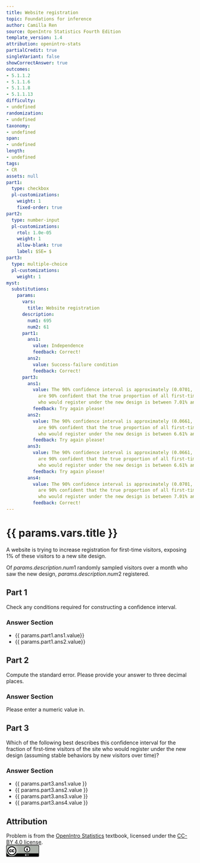 ```yaml
---
title: Website registration
topic: Foundations for inference
author: Camilla Ren
source: OpenIntro Statistics Fourth Edition
template_version: 1.4
attribution: openintro-stats
partialCredit: true
singleVariant: false
showCorrectAnswer: true
outcomes:
- 5.1.1.2
- 5.1.1.6
- 5.1.1.8
- 5.1.1.13
difficulty:
- undefined
randomization:
- undefined
taxonomy:
- undefined
span:
- undefined
length:
- undefined
tags:
- CR
assets: null
part1:
  type: checkbox
  pl-customizations:
    weight: 1
    fixed-order: true
part2:
  type: number-input
  pl-customizations:
    rtol: 1.0e-05
    weight: 1
    allow-blank: true
    label: $SE= $
part3:
  type: multiple-choice
  pl-customizations:
    weight: 1
myst:
  substitutions:
    params:
      vars:
        title: Website registration
      description:
        num1: 695
        num2: 61
      part1:
        ans1:
          value: Independence
          feedback: Correct!
        ans2:
          value: Success-failure condition
          feedback: Correct!
      part3:
        ans1:
          value: The 90% confidence interval is approximately (0.0701, 0.1004). We
            are 90% confident that the true proportion of all first-time visitors
            who would register under the new design is between 7.01% and 10.04%.
          feedback: Try again please!
        ans2:
          value: The 90% confidence interval is approximately (0.0661, 0.1054). We
            are 90% confident that the true proportion of all first-time visitors
            who would register under the new design is between 6.61% and 10.54%.
          feedback: Try again please!
        ans3:
          value: The 90% confidence interval is approximately (0.0661, 0.1004). We
            are 90% confident that the true proportion of all first-time visitors
            who would register under the new design is between 6.61% and 10.04%.
          feedback: Try again please!
        ans4:
          value: The 90% confidence interval is approximately (0.0701, 0.1054). We
            are 90% confident that the true proportion of all first-time visitors
            who would register under the new design is between 7.01% and 10.54%.
          feedback: Correct!
---
```

# {{ params.vars.title }}
A website is trying to increase registration for first-time visitors, exposing 1% of these visitors to a new site design.

Of ${{ params.description.num1 }}$ randomly sampled visitors over a month who saw the new design, ${{ params.description.num2 }}$ registered.

## Part 1

Check any conditions required for constructing a confidence interval.

### Answer Section

- {{ params.part1.ans1.value}}
- {{ params.part1.ans2.value}}

## Part 2

Compute the standard error. Please provide your answer to three decimal places.

### Answer Section

Please enter a numeric value in.

## Part 3

Which of the following best describes this confidence interval for the fraction of first-time visitors of the site who would register under the new design (assuming stable behaviors by new visitors over time)?

### Answer Section

- {{ params.part3.ans1.value }}
- {{ params.part3.ans2.value }}
- {{ params.part3.ans3.value }}
- {{ params.part3.ans4.value }}

## Attribution

Problem is from the [OpenIntro Statistics](https://openintro.org/book/os/) textbook, licensed under the [CC-BY 4.0 license](https://creativecommons.org/licenses/by/4.0/).<br>![Image representing the Creative Commons 4.0 BY license.](https://raw.githubusercontent.com/firasm/bits/master/by.png)
